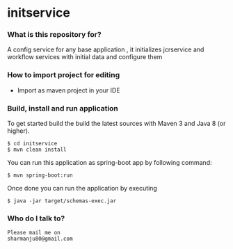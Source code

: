 # initservice #

### What is this repository for? ###
A config service for any base application , it initializes jcrservice and workflow services with initial data and configure them

### How to import project for editing ###

* Import as maven project in your IDE

### Build, install and run application ###

To get started build the build the latest sources with Maven 3 and Java 8 
(or higher). 

	$ cd initservice
	$ mvn clean install 

You can run this application as spring-boot app by following command:

	$ mvn spring-boot:run

Once done you can run the application by executing

	$ java -jar target/schemas-exec.jar


### Who do I talk to? ###
	Please mail me on
	sharmanju80@gmail.com
